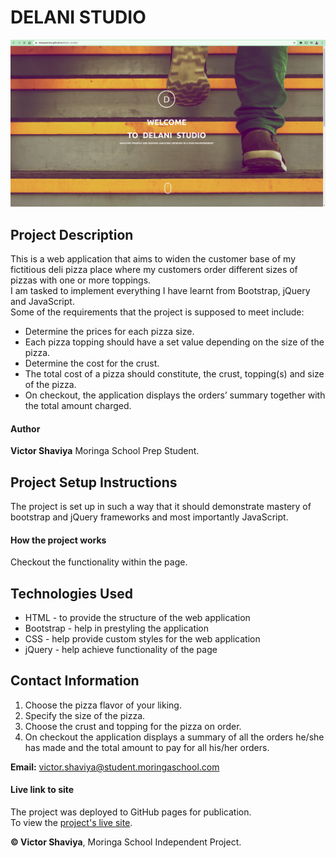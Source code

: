 # DELANI STUDIO
![Deli-Pizza, a fictional pizza place](https://github.com/ShaviyaVictor/delani_studio/blob/main/assets/Screenshot_akanNameGenerate.png)
## Project Description
This is a web application that aims to widen the customer base of my fictitious deli pizza place where my customers order different sizes of pizzas with one or more toppings.    
I am tasked to implement everything I have learnt from Bootstrap, jQuery and JavaScript.    
Some of the requirements that the project is supposed to meet include:    
- Determine the prices for each pizza size.
- Each pizza topping should have a set value depending on the size of the pizza.
- Determine the cost for the crust.
- The total cost of a pizza should constitute, the crust, topping(s) and size of the pizza.
- On checkout, the application displays the orders’ summary together with the total amount charged. 

#### Author
**Victor Shaviya**
Moringa School Prep Student.
## Project Setup Instructions
The project is set up in such a way that it should demonstrate mastery of bootstrap and jQuery frameworks and most importantly JavaScript.
#### How the project works
Checkout the functionality within the page.
## Technologies Used
- HTML - to provide the structure of the web application
- Bootstrap - help in prestyling the application
- CSS - help provide custom styles for the web application
- jQuery - help achieve functionality of the page
## Contact Information
1. Choose the pizza flavor of your liking.
2. Specify the size of the pizza.
3. Choose the crust and topping for the pizza on order.
4. On checkout the application displays a summary of all the orders he/she has made and the total amount to pay for all his/her orders.    

**Email:** [victor.shaviya@student.moringaschool.com](#)
#### Live link to site
The project was deployed to GitHub pages for publication.     
To view the [project's live site](https://shaviyavictor.github.io/deli_pizza/).   
  
**© Victor Shaviya**, Moringa School Independent Project.